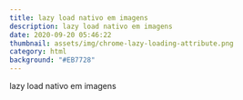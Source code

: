 ```yaml
---
title: lazy load nativo em imagens
description: lazy load nativo em imagens
date: 2020-09-20 05:46:22
thumbnail: assets/img/chrome-lazy-loading-attribute.png
category: html
background: "#EB7728"
---
```

lazy load nativo em imagens